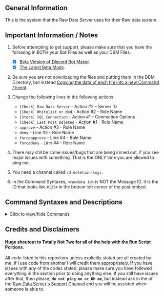 ## General Information    
This is the system that the Raw Data Server uses for their Raw data system.

## Important Information / Notes    

1. Before attempting to get support, please make sure that you have the following in BOTH your Bot Files as well as your DBM Files.
    - [x] [Beta Version of Discord Bot Maker](https://dbotmaker.io/forums/threads/how-to-join-the-beta-version-for-newbies-and-more.63/).
    - [x] [The Latest Beta Mods](https://github.com/Discord-Bot-Maker-Mods/DBM-Mods/tree/beta).
2. Be sure you are not downloading the files and putting them in the DBM Directory, but instead [Copying the data of each file into a new Command / Event](https://i.imgur.com/gDWVVXl.png).    
3. Change the following lines in the following actions:
    - `[Check] Raw Data Server` - Action #2 - Server ID
    - `[Check] Whitelist or Mod` - Action #2 - Role Name
    - `[Store] SQL Connection` - Action #1 - Connection Options
    - `[Check] Last Post Deleted` - Action #1 - Role Name
    - `approve` - Action #3 - Role Name
    - `deny` - Line #3 - Role Name
    - `forceapprove` - Line #4 - Role Name
    - `forcedeny` - Line #4 - Role Name

4. There may still be some issues/bugs that are being ironed out, if you see major issues with something. That is the ONLY time you are allowed to ping me.
5. You need a channel called `rd-deletion-logs`.
6. In the Command Syntaxes, `<rawdata id>` is NOT the Message ID. It is the ID that looks like `#1234` in the bottom left corner of the post embed.

## Command Syntaxes and Descriptions    
<details>
  <summary>Click to view/hide Commands</summary>
  <p>
<!--  -->
    
- **Making a new Post** [`post.json`](/Raw%20Data%20Server%20-%20Raw%20Data%20System/Commands/post.json)    
  _Allows you to create a new post in the Raw Data Server._    
  `post <category> <post body>`    
####    
- **Approving a Post** [`approve.json`](/Raw%20Data%20Server%20-%20Raw%20Data%20System/Commands/approve.json)    
  _This allows a user that has the specified role to vote to approve a new post. Requires 5 approvals to pass._    
  `approve <rawdata id>`, `accept <rawdata id>`    
####    
- **Denying a Post** [`deny.json`](/Raw%20Data%20Server%20-%20Raw%20Data%20System/Commands/deny.json)    
  _This allows a user that has the specified role to vote to deny a new post. Requires 5 denials to pass._    
  `deny <rawdata id> <reason>`, `decline <rawdata id> <reason>`    
####    
- **Deleting YOUR Own Post** [`deletepost.json`](/Raw%20Data%20Server%20-%20Raw%20Data%20System/Commands/deletepost.json)    
  _This let's you delete one of your own posts that you may have made either by mistake or if you need to update it. This will completely remove it from the channel if it was passed, as well as the database itself to prevent it from being loaded in the future.._    
  `deletepost <rawdata id> <reason>`    
####    
- **Loading a Post** [`load.json`](/Raw%20Data%20Server%20-%20Raw%20Data%20System/Commands/load.json)    
  _Lets you see the embed with any post id, as well as if it passed, failed or is still pending._    
  `load <rawdata id>`    
####    
- **Viewing a Person's Raw Datas** [`viewraws.json`](/Raw%20Data%20Server%20-%20Raw%20Data%20System/Commands/viewraws.json)    
  _You can see a user's currently pending posts as well as their approved posts, their denied posts will not show._    
  `viewraws <user id>`, `viewraws <mention>`    
####    
- **Forcefully Approving a Raw Data** [`forceapprove.json`](/Raw%20Data%20Server%20-%20Raw%20Data%20System/Commands/forceapprove.json)    
  _This allows a person who has been whitelist or a Moderator to forcefully pass a Raw Data._    
  `forceapprove <rawdata id>`, `forceaccept <rawdata id>`    
####    
- **Forcefully Denying a Raw Data** [`forcedeny.json`](/Raw%20Data%20Server%20-%20Raw%20Data%20System/Commands/forcedeny.json)    
  _This allows a person who has been whitelist or a Moderator to forcefully deny a Raw Data._    
  `forcedeny <rawdata id> <denial reason>`, `forcedecline <rawdata id> <denial reason>`    
####    
- **Forcefully Deleting a Raw Data** [`forcedeletepost.json`](/Raw%20Data%20Server%20-%20Raw%20Data%20System/Commands/forcedeletepost.json)    
  _This allows a person who has been whitelist or a Moderator to forcefully delete a Raw Data._    
  `forcedeletepost <rawdata id> <reason>`, `fdeletepost <rawdata id> <reason>`    
####    
- **Adding or Removing Someone to the Force Whitelist** [`forcewhitelist.json`](/Raw%20Data%20Server%20-%20Raw%20Data%20System/Commands/forcewhitelist.json)    
  _Allows a person with the MANAGE_GUILD permission to add someone to the whitelist for using force commands or remove them. This is a toggle command, so doing it once will add them, twice will remove them._    
  `forcewhitelist <user id>`, `forcewhitelist <mention>`    
####    
</p></details>
</p></details>


## Credits and Disclaimers   
#### Huge shoutout to Totally Not Two for all of the help with the Run Script Portions.
All code listed in this repository unless explicitly stated are all created by me, if I use code from another I will credit them appropriately. If you have issues with any of the codes stated, please make sure you have followed everything in the section prior to doing anything else. If you still have issues after that, then please, **`do not ping me or DM me`**, but instead ask in the of the [Raw Data Server's Support Channel](https://discord.gg/cW9zmCu) and you will be assisted when someone is able to.